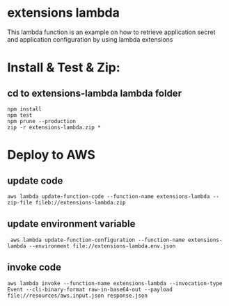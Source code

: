 # extensions lambda
This lambda function is an example on how to retrieve application secret and application configuration by using lambda extensions

# Install & Test & Zip:

## cd to extensions-lambda lambda folder
```
npm install
npm test
npm prune --production
zip -r extensions-lambda.zip *
```

# Deploy to AWS

## update code
```
aws lambda update-function-code --function-name extensions-lambda --zip-file fileb://extensions-lambda.zip
```
## update environment variable
```
 aws lambda update-function-configuration --function-name extensions-lambda --environment file://extensions-lambda.env.json
 ```

## invoke code
```
aws lambda invoke --function-name extensions-lambda --invocation-type Event --cli-binary-format raw-in-base64-out --payload file://resources/aws.input.json response.json

 ```
